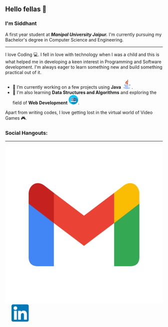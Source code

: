 ## Hello fellas :wave:
### I'm **Siddhant**

A first year student at ***Manipal University Jaipur.***
I'm currently pursuing my Bachelor's degree in Computer Science and Engineering.
***
I love Coding :computer:. I fell in love with technology when I was a child and this is what helped me in developing a keen interest in Programming and Software development. I'm always eager to learn something new and build something practical out of it.

- 🔭 I’m currently working on a few projects using **Java** <img src="https://github.com/Geralt-Of-Rivia-Witcher/Geralt-Of-Rivia-Witcher/blob/main/java.png" width="30" height="30">.
- 🌱 I'm also learning **Data Structures and Algorithms** and exploring the field of **Web Development** <img src="https://github.com/Geralt-Of-Rivia-Witcher/Geralt-Of-Rivia-Witcher/blob/main/web.png" width="30" height="30">.

Apart from writing codes, I love getting lost in the virtual world of Video Games :video_game:.


### Social Hangouts:
***
[<img src="https://github.com/Geralt-Of-Rivia-Witcher/Geralt-Of-Rivia-Witcher/blob/main/gmail.svg" >](mailto:singhsiddhantkumar@gmail.com) &nbsp;&nbsp;&nbsp;&nbsp; [<img src="https://github.com/Geralt-Of-Rivia-Witcher/Geralt-Of-Rivia-Witcher/blob/main/linkedin.png" width="55" height="55">](https://www.linkedin.com/in/siddhant-kumar-singh-ab57491b6/)
